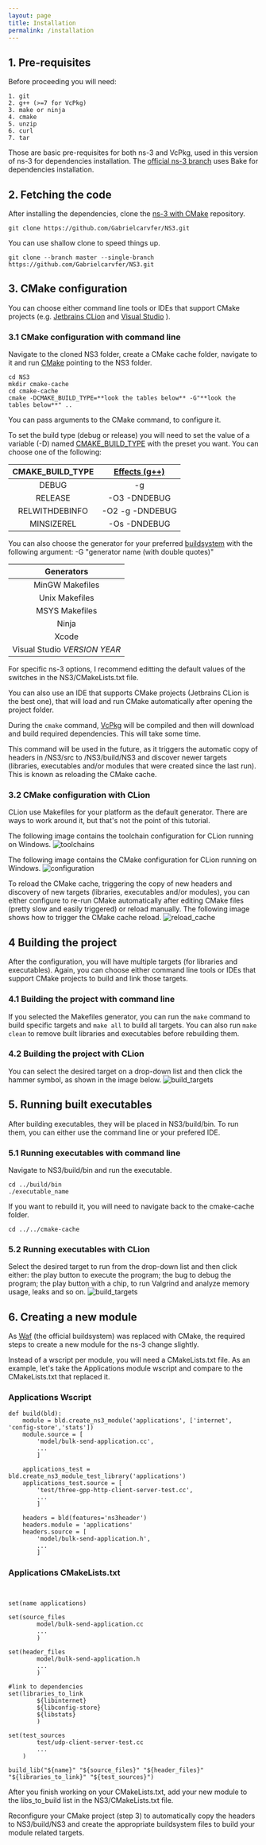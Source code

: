 ```yaml
---
layout: page
title: Installation
permalink: /installation
---
```


## 1. Pre-requisites
Before proceeding you will need: 

    1. git
    2. g++ (>=7 for VcPkg)
    3. make or ninja
    4. cmake
    5. unzip
    6. curl 
    7. tar
    
Those are basic pre-requisites for both ns-3 and VcPkg, used in this version of ns-3 for dependencies installation. The [official ns-3 branch](https://gitlab.com/nsnam/ns-3-dev/) uses Bake for dependencies installation.

## 2. Fetching the code
After installing the dependencies, clone the [ns-3 with CMake](https://github.com/Gabrielcarvfer/NS3) repository. 
```
git clone https://github.com/Gabrielcarvfer/NS3.git
```

You can use shallow clone to speed things up.
```
git clone --branch master --single-branch https://github.com/Gabrielcarvfer/NS3.git
```

## 3. CMake configuration 
You can choose either command line tools or IDEs that support CMake projects (e.g. [Jetbrains CLion](https://www.jetbrains.com/clion/) and [Visual Studio](https://visualstudio.microsoft.com/) ).


### 3.1 CMake configuration with command line 
Navigate to the cloned NS3 folder, create a CMake cache folder, navigate to it and run [CMake](https://cmake.org/cmake/help/latest/manual/cmake.1.html) pointing to the NS3 folder.
```
cd NS3
mkdir cmake-cache
cd cmake-cache
cmake -DCMAKE_BUILD_TYPE=**look the tables below** -G"**look the tables below**" ..
```
You can pass arguments to the CMake command, to configure it.

To set the build type (debug or release) you will need to set the value of a variable (-D) named [CMAKE_BUILD_TYPE](https://cmake.org/cmake/help/latest/variable/CMAKE_BUILD_TYPE.html) with the preset you want. You can choose one of the following:

| CMAKE_BUILD_TYPE | [Effects  (g++)](https://github.com/Kitware/CMake/blob/master/Modules/Compiler/GNU.cmake)  |
|:----------------:|:---------------:|
| DEBUG            | -g              |
| RELEASE          | -O3 -DNDEBUG    |
| RELWITHDEBINFO   | -O2 -g -DNDEBUG |
| MINSIZEREL       | -Os -DNDEBUG    |

You can also choose the generator for your preferred [buildsystem](https://cmake.org/cmake/help/latest/manual/cmake-generators.7.html) with the following argument: -G "generator name (with double quotes)"

| Generators       | 
|:----------------:|
| MinGW Makefiles  | 
| Unix  Makefiles  | 
| MSYS  Makefiles  | 
| Ninja            | 
| Xcode            |
| Visual Studio *VERSION* *YEAR* |

For specific ns-3 options, I recommend editting the default values of the switches in the NS3/CMakeLists.txt file.

You can also use an IDE that supports CMake projects (Jetbrains CLion is the best one), that will load and run CMake automatically after opening the project folder.

During the `cmake` command, [VcPkg](https://github.com/Microsoft/vcpkg) will be compiled and then will download and build required dependencies. This will take some time.

This command will be used in the future, as it triggers the automatic copy of headers in /NS3/src to /NS3/build/NS3 and discover newer targets (libraries, executables and/or modules that were created since the last run). This is known as reloading the CMake cache.

### 3.2 CMake configuration with CLion
CLion use Makefiles for your platform as the default generator. There are ways to work around it, but that's not the point of this tutorial.

The following image contains the toolchain configuration for CLion running on Windows.
![toolchains](/NS3/img/toolchains.png)

The following image contains the CMake configuration for CLion running on Windows.
![configuration](/NS3/img/cmake_configuration.png)

To reload the CMake cache, triggering the copy of new headers and discovery of new targets (libraries, executables and/or modules), you can either configure to re-run CMake automatically after editing CMake files (pretty slow and easily triggered) or reload manually. The following image shows how to trigger the CMake cache reload.
![reload_cache](/NS3/img/reload_cache.png)

## 4 Building the project
After the configuration, you will have multiple targets (for libraries and executables). Again, you can choose either command line tools or IDEs that support CMake projects to build and link those targets.


### 4.1 Building the project with command line
If you selected the Makefiles generator, you can run the `make` command to build specific targets and `make all` to build all targets.
You can also run `make clean` to remove built libraries and executables before rebuilding them.

### 4.2 Building the project with CLion
You can select the desired target on a drop-down list and then click the hammer symbol, as shown in the image below.
![build_targets](/NS3/img/build_targets.png)

## 5. Running built executables
After building executables, they will be placed in NS3/build/bin. To run them, you can either use the command line or your prefered IDE.

### 5.1 Running executables with command line
Navigate to NS3/build/bin and run the executable.
```
cd ../build/bin
./executable_name
```
If you want to rebuild it, you will need to navigate back to the cmake-cache folder.
```
cd ../../cmake-cache
```

### 5.2 Running executables with CLion
Select the desired target to run from the drop-down list and then click either: the play button to execute the program;
the bug to debug the program; the play button with a chip, to run Valgrind and analyze memory usage, leaks and so on.
![build_targets](/NS3/img/run_target.png)

## 6. Creating a new module
As [Waf](https://waf.io/) (the official buildsystem) was replaced with CMake, the required steps to create a new module for the ns-3 change slightly.

Instead of a wscript per module, you will need a CMakeLists.txt file. As an example, let's take the Applications module wscript and compare to the CMakeLists.txt that replaced it.

### Applications Wscript
```
def build(bld):
    module = bld.create_ns3_module('applications', ['internet', 'config-store','stats'])
    module.source = [
        'model/bulk-send-application.cc',
        ...
        ]

    applications_test = bld.create_ns3_module_test_library('applications')
    applications_test.source = [
        'test/three-gpp-http-client-server-test.cc', 
        ...
        ]

    headers = bld(features='ns3header')
    headers.module = 'applications'
    headers.source = [
        'model/bulk-send-application.h',
        ...
        ]
```

### Applications CMakeLists.txt
```


set(name applications)

set(source_files
        model/bulk-send-application.cc
        ...
        )

set(header_files
        model/bulk-send-application.h
        ...
        )

#link to dependencies
set(libraries_to_link
        ${libinternet}
        ${libconfig-store}
        ${libstats}
        )

set(test_sources
        test/udp-client-server-test.cc
        ...
    )

build_lib("${name}" "${source_files}" "${header_files}" "${libraries_to_link}" "${test_sources}")
```

After you finish working on your CMakeLists.txt, add your new module to the libs_to_build list in the NS3/CMakeLists.txt file.

Reconfigure your CMake project (step 3) to automatically copy the headers to NS3/build/NS3 and create the appropriate buildsystem files to build your module related targets.
